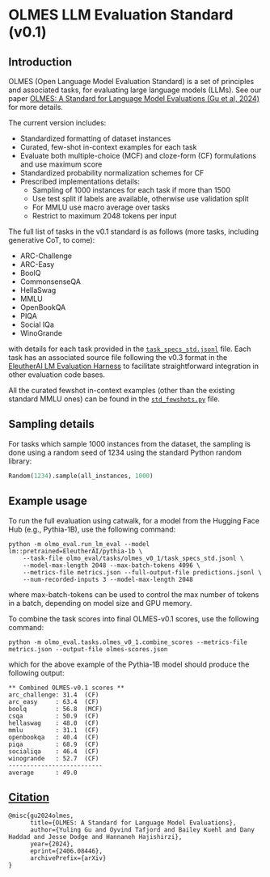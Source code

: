# OLMES LLM Evaluation Standard (v0.1)

## Introduction

OLMES (Open Language Model Evaluation Standard) is a set of principles and associated tasks, 
for evaluating large language models (LLMs). See our paper [OLMES: A Standard for Language Model Evaluations (Gu et al, 2024)](https://www.semanticscholar.org/paper/OLMES%3A-A-Standard-for-Language-Model-Evaluations-Gu-Tafjord/c689c37c5367abe4790bff402c1d54944ae73b2a) for more details.

The current version includes:

   * Standardized formatting of dataset instances
   * Curated, few-shot in-context examples for each task
   * Evaluate both multiple-choice (MCF) and cloze-form (CF) formulations and use maximum score
   * Standardized probability normalization schemes for CF
   * Prescribed implementations details:
       * Sampling of 1000 instances for each task if more than 1500
       * Use test split if labels are available, otherwise use validation split
       * For MMLU use macro average over tasks
       * Restrict to maximum 2048 tokens per input


The full list of tasks in the v0.1 standard is as follows (more tasks, including generative CoT, to come):

   * ARC-Challenge
   * ARC-Easy
   * BoolQ
   * CommonsenseQA
   * HellaSwag
   * MMLU
   * OpenBookQA
   * PIQA
   * Social IQa
   * WinoGrande

with details for each task provided in the [`task_specs_std.jsonl`](task_specs_std.jsonl) file. Each task has an
associated source file following the v0.3 format in 
the [EleutherAI LM Evaluation Harness](https://github.com/EleutherAI/lm-evaluation-harness) to facilitate
straightforward integration in other evaluation code bases.

All the curated fewshot in-context examples (other than the existing standard MMLU ones) can be found
in the [`std_fewshots.py`](std_fewshot.py) file.


## Sampling details

For tasks which sample 1000 instances from the dataset, the sampling is done
using a random seed of 1234 using the standard Python random library:

```python
Random(1234).sample(all_instances, 1000)
```


## Example usage

To run the full evaluation using catwalk, for a model from the Hugging Face Hub (e.g., Pythia-1B), use the 
following command:

```commandline
python -m olmo_eval.run_lm_eval --model lm::pretrained=EleutherAI/pythia-1b \
    --task-file olmo_eval/tasks/olmes_v0_1/task_specs_std.jsonl \
    --model-max-length 2048 --max-batch-tokens 4096 \
    --metrics-file metrics.json --full-output-file predictions.jsonl \
    --num-recorded-inputs 3 --model-max-length 2048
```

where max-batch-tokens can be used to control the max number of tokens in a batch, depending on 
model size and GPU memory.

To combine the task scores into final OLMES-v0.1 scores, use the following command:

```commandline
python -m olmo_eval.tasks.olmes_v0_1.combine_scores --metrics-file metrics.json --output-file olmes-scores.json
```

which for the above example of the Pythia-1B model should produce the following output:
```
** Combined OLMES-v0.1 scores **
arc_challenge: 31.4  (CF)
arc_easy     : 63.4  (CF)
boolq        : 56.8  (MCF)
csqa         : 50.9  (CF)
hellaswag    : 48.0  (CF)
mmlu         : 31.1  (CF)
openbookqa   : 40.4  (CF)
piqa         : 68.9  (CF)
socialiqa    : 46.4  (CF)
winogrande   : 52.7  (CF)
--------------------------
average      : 49.0
```

## [Citation](https://arxiv.org/abs/2406.08446)

```
@misc{gu2024olmes,
      title={OLMES: A Standard for Language Model Evaluations}, 
      author={Yuling Gu and Oyvind Tafjord and Bailey Kuehl and Dany Haddad and Jesse Dodge and Hannaneh Hajishirzi},
      year={2024},
      eprint={2406.08446},
      archivePrefix={arXiv}
}
```